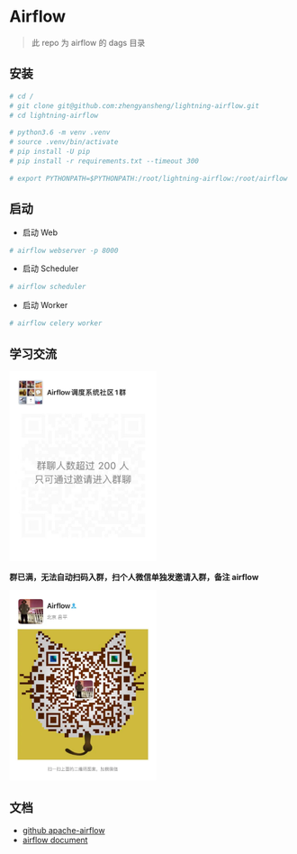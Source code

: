 # Airflow
> 此 repo 为 airflow 的 dags 目录


## 安装

```bash
# cd /
# git clone git@github.com:zhengyansheng/lightning-airflow.git
# cd lightning-airflow
```

```bash
# python3.6 -m venv .venv
# source .venv/bin/activate
# pip install -U pip
# pip install -r requirements.txt --timeout 300
```

```bash
# export PYTHONPATH=$PYTHONPATH:/root/lightning-airflow:/root/airflow
```

## 启动

- 启动 Web
```bash
# airflow webserver -p 8000
```

- 启动 Scheduler
```bash
# airflow scheduler
```

- 启动 Worker
```bash
# airflow celery worker
```


## 学习交流

<img src="./imgs/WechatIMG41.png" alt="WechatIMG41" style="zoom:33%;" />

**群已满，无法自动扫码入群，扫个人微信单独发邀请入群，备注 airflow**

<img src="./imgs/airflow.png" alt="airflow" style="zoom:33%;" />



## 文档

- [github apache-airflow](https://github.com/apache/airflow)
- [airflow document](https://airflow.apache.org/docs/apache-airflow/stable/start/index.html)
